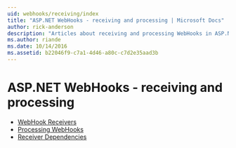 ```yaml
---
uid: webhooks/receiving/index
title: "ASP.NET WebHooks - receiving and processing | Microsoft Docs"
author: rick-anderson
description: "Articles about receiving and processing WebHooks in ASP.NET"
ms.author: riande
ms.date: 10/14/2016
ms.assetid: b22046f9-c7a1-4d46-a80c-c7d2e35aad3b
---
```

# ASP.NET WebHooks - receiving and processing

* [WebHook Receivers](receivers.md)
* [Processing WebHooks](handlers.md)
* [Receiver Dependencies](dependencies.md)
